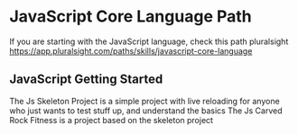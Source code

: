 # JavaScript Core Language Path
If you are starting with the JavaScript language, check this path pluralsight
https://app.pluralsight.com/paths/skills/javascript-core-language

## JavaScript Getting Started
The Js Skeleton Project is a simple project with live reloading for anyone who just wants to test stuff up, and understand the basics
The Js Carved Rock Fitness is a project based on the skeleton project